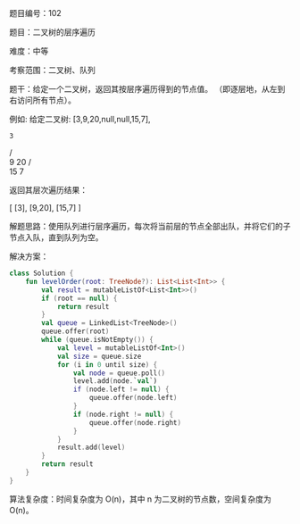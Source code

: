 题目编号：102

题目：二叉树的层序遍历

难度：中等

考察范围：二叉树、队列

题干：给定一个二叉树，返回其按层序遍历得到的节点值。 （即逐层地，从左到右访问所有节点）。

例如:
给定二叉树: [3,9,20,null,null,15,7],

    3
   / \
  9  20
    /  \
   15   7

返回其层次遍历结果：

[
  [3],
  [9,20],
  [15,7]
]

解题思路：使用队列进行层序遍历，每次将当前层的节点全部出队，并将它们的子节点入队，直到队列为空。

解决方案：

```kotlin
class Solution {
    fun levelOrder(root: TreeNode?): List<List<Int>> {
        val result = mutableListOf<List<Int>>()
        if (root == null) {
            return result
        }
        val queue = LinkedList<TreeNode>()
        queue.offer(root)
        while (queue.isNotEmpty()) {
            val level = mutableListOf<Int>()
            val size = queue.size
            for (i in 0 until size) {
                val node = queue.poll()
                level.add(node.`val`)
                if (node.left != null) {
                    queue.offer(node.left)
                }
                if (node.right != null) {
                    queue.offer(node.right)
                }
            }
            result.add(level)
        }
        return result
    }
}
```

算法复杂度：时间复杂度为 O(n)，其中 n 为二叉树的节点数，空间复杂度为 O(n)。